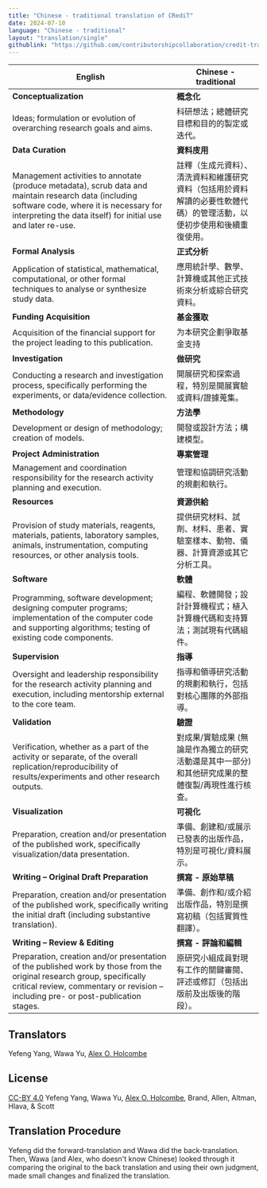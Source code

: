 ```yaml
---
title: "Chinese - traditional translation of CRediT"
date: 2024-07-10
language: "Chinese - traditional"
layout: "translation/single"
githublink: "https://github.com/contributorshipcollaboration/credit-translation/blob/main/translations/credit_translation_tc.json"
---
```


| English | Chinese - traditional |
| --- | --- |
| **Conceptualization** | **概念化** |
| Ideas; formulation or evolution of overarching research goals and aims. | 科研想法；總體研究目標和目的的製定或迭代。 |
| **Data Curation** | **資料庋用** |
| Management activities to annotate (produce metadata), scrub data and maintain research data (including software code, where it is necessary for interpreting the data itself) for initial use and later re-use. | 註釋（生成元資料）、清洗資料和維護研究資料（包括用於資料解讀的必要性軟體代碼）的管理活動，以便初步使用和後續重復使用。 |
| **Formal Analysis** | **正式分析** |
| Application of statistical, mathematical, computational, or other formal techniques to analyse or synthesize study data. | 應用統計學、數學、計算機或其他正式技術來分析或綜合研究資料。 |
| **Funding Acquisition** | **基金獲取** |
| Acquisition of the financial support for the project leading to this publication. | 为本研究企劃爭取基金支持 |
| **Investigation** | **做研究** |
| Conducting a research and investigation process, specifically performing the experiments, or data/evidence collection. | 開展研究和探索過程，特別是開展實驗或資料/證據蒐集。 |
| **Methodology** | **方法學** |
| Development or design of methodology; creation of models. | 開發或設計方法；構建模型。 |
| **Project Administration** | **專案管理** |
| Management and coordination responsibility for the research activity planning and execution. | 管理和協調研究活動的規劃和執行。 |
| **Resources** | **資源供給** |
| Provision of study materials, reagents, materials, patients, laboratory samples, animals, instrumentation, computing resources, or other analysis tools. | 提供研究材料、試劑、材料、患者、實驗室樣本、動物、儀器、計算資源或其它分析工具。 |
| **Software** | **軟體** |
| Programming, software development; designing computer programs; implementation of the computer code and supporting algorithms; testing of existing code components. | 編程、軟體開發；設計計算機程式；植入計算機代碼和支持算法；測試現有代碼組件。 |
| **Supervision** | **指導** |
| Oversight and leadership responsibility for the research activity planning and execution, including mentorship external to the core team. | 指導和領導研究活動的規劃和執行，包括對核心團隊的外部指導。 |
| **Validation** | **驗證** |
| Verification, whether as a part of the activity or separate, of the overall replication/reproducibility of results/experiments and other research outputs. |  對成果/實驗成果 (無論是作為獨立的研究活動還是其中一部分) 和其他研究成果的整體復製/再現性進行核查。 |
| **Visualization** | **可視化** |
| Preparation, creation and/or presentation of the published work, specifically visualization/data presentation. | 準備、創建和/或展示已發表的出版作品，特別是可視化/資料展示。 |
| **Writing – Original Draft Preparation** | **撰寫 - 原始草稿** |
| Preparation, creation and/or presentation of the published work, specifically writing the initial draft (including substantive translation). | 準備、創作和/或介紹出版作品，特別是撰寫初稿（包括實質性翻譯）。 |
| **Writing – Review & Editing** | **撰寫 - 評論和編輯** |
| Preparation, creation and/or presentation of the published work by those from the original research group, specifically critical review, commentary or revision – including pre- or post-publication stages. | 原研究小組成員對現有工作的關鍵審閱、評述或修訂（包括出版前及出版後的階段）。 |

## Translators

Yefeng  Yang, Wawa  Yu, [Alex O. Holcombe](https://orcid.org/0000-0003-2869-0085)


## License

[CC-BY 4.0](https://creativecommons.org/licenses/by/4.0/) Yefeng  Yang, Wawa  Yu, [Alex O. Holcombe](https://orcid.org/0000-0003-2869-0085), Brand, Allen, Altman, Hlava, & Scott
## Translation Procedure

Yefeng did the forward-translation and Wawa did the back-translation. Then, Wawa (and Alex, who doesn't know Chinese) looked through it comparing the original to the back translation and using their own judgment, made small changes and finalized the translation.

